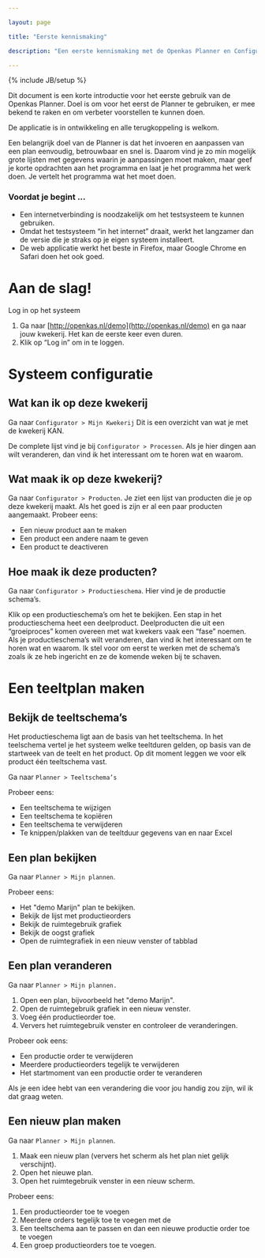 ```yaml
---

layout: page

title: "Eerste kennismaking"

description: "Een eerste kennismaking met de Openkas Planner en Configurator"

---
```


{% include JB/setup %}

Dit document is een korte introductie voor het eerste gebruik van de Openkas Planner. 
Doel is om voor het eerst de Planner te gebruiken, er mee bekend te raken en om verbeter voorstellen te kunnen doen. 

De applicatie is in ontwikkeling en alle terugkoppeling is welkom.

Een belangrijk doel van de Planner is dat het invoeren en aanpassen van een plan eenvoudig, betrouwbaar en snel is. 
Daarom vind je zo min mogelijk grote lijsten met gegevens waarin je aanpassingen moet maken, 
maar geef je korte opdrachten aan het programma en laat je het programma het werk doen. Je vertelt het programma wat het moet doen.

### Voordat je begint …

 * Een internetverbinding is noodzakelijk om het testsysteem te kunnen gebruiken.
 * Omdat het testsysteem “in het internet” draait, werkt het langzamer 
   dan de versie die je straks op je eigen systeem installeert.
 * De web applicatie werkt het beste in Firefox, maar Google Chrome en Safari doen het ook goed.
 
 
# Aan de slag!

Log in op het systeem

 1. Ga naar [http://openkas.nl/demo](http://openkas.nl/demo) en ga naar jouw kwekerij. Het kan de eerste keer even duren.
 1. Klik op “Log in” om in te loggen.

# Systeem configuratie 
 
## Wat kan ik op deze kwekerij

Ga naar `Configurator > Mijn Kwekerij`
Dit is een overzicht van wat je met de kwekerij KAN.

De complete lijst vind je bij `Configurator > Processen`.
Als je hier dingen aan wilt veranderen, dan vind ik het interessant om te horen wat en waarom.

## Wat maak ik op deze kwekerij?

Ga naar `Configurator > Producten`. Je ziet een lijst van producten die je op deze kwekerij maakt. 
Als het goed is zijn er al een paar producten aangemaakt. Probeer eens:

 * Een nieuw product aan te maken
 * Een product een andere naam te geven
 * Een product te deactiveren

## Hoe maak ik deze producten?

Ga naar `Configurator > Productieschema`.
Hier vind je de productie schema’s.

Klik op een productieschema’s om het te bekijken.
Een stap in het productieschema heet een deelproduct. 
Deelproducten die uit een “groeiproces” komen overeen met wat kwekers vaak een “fase” noemen.
Als je productieschema’s wilt veranderen, dan vind ik het interessant om te horen wat en waarom. 
Ik stel voor om eerst te werken met de schema’s zoals ik ze heb ingericht en ze de komende weken bij te schaven.

# Een teeltplan maken


## Bekijk de teeltschema’s

Het productieschema ligt aan de basis van het teeltschema. 
In het teelschema vertel je het systeem welke teeltduren gelden, op basis van de startweek van de teelt en het product. 
Op dit moment leggen we voor elk product één teeltschema vast.

Ga naar `Planner > Teeltschema’s`

Probeer eens:

 * Een teeltschema te wijzigen
 * Een teeltschema te kopiëren
 * Een teeltschema te verwijderen
 * Te knippen/plakken van de teeltduur gegevens van en naar Excel

 
## Een plan bekijken

Ga naar `Planner > Mijn plannen`.

Probeer eens:

 * Het "demo Marijn" plan te bekijken.
 * Bekijk de lijst met productieorders
 * Bekijk de ruimtegebruik grafiek
 * Bekijk de oogst grafiek
 * Open de ruimtegrafiek in een nieuw venster of tabblad

 
## Een plan veranderen

Ga naar `Planner > Mijn plannen.`

 1. Open een plan, bijvoorbeeld het "demo Marijn". 
 1. Open de ruimtegebruik grafiek in een nieuw venster. 
 1. Voeg één productieorder toe. 
 1. Ververs het ruimtegebruik venster en controleer de veranderingen.

Probeer ook eens:

 * Een productie order te verwijderen
 * Meerdere productieorders tegelijk te verwijderen
 * Het startmoment van een productie order te veranderen

Als je een idee hebt van een verandering die voor jou handig zou zijn, wil ik dat graag weten. 

## Een nieuw plan maken

Ga naar `Planner > Mijn plannen`.

 1. Maak een nieuw plan (ververs het scherm als het plan niet gelijk verschijnt).
 1. Open het nieuwe plan. 
 1. Open het ruimtegebruik venster in een nieuw scherm.
 
Probeer eens:

 1. Een productieorder toe te voegen
 1. Meerdere orders tegelijk toe te voegen met de
 1. Een teeltschema aan te passen en dan een nieuwe productie order toe te voegen
 1. Een groep productieorders toe te voegen.

